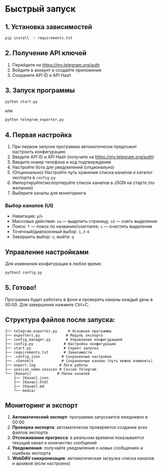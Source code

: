 # Быстрый запуск

## 1. Установка зависимостей
```bash
pip install -r requirements.txt
```

## 2. Получение API ключей
1. Перейдите на https://my.telegram.org/auth
2. Войдите в аккаунт и создайте приложение
3. Сохраните API ID и API Hash

## 3. Запуск программы
```bash
python start.py
```
или
```bash
python telegram_exporter.py
```

## 4. Первая настройка
1. При первом запуске программа автоматически предложит настроить конфигурацию
2. Введите API ID и API Hash (получите на https://my.telegram.org/auth)
3. Введите номер телефона и код подтверждения
4. Настройте бота для уведомлений (опционально)
5. (Опционально) Настройте путь хранения списка каналов и каталог экспорта в `config.py`
6. Импортируйте/экспортируйте список каналов в JSON на старте (по желанию)
7. Выберите каналы для мониторинга

### Выбор каналов (UI)
- Навигация: `p`/`n`
- Массовые действия: `sa` — выделить страницу, `sd` — снять выделение
- Поиск: `f` — поиск по названию/username; `x` — очистить выделение
- Точечный/диапазонный выбор: `1,3-6`
- Завершить выбор: `s`; выйти: `q`

## Управление настройками
Для изменения конфигурации в любое время:
```bash
python3 config.py
```

## 5. Готово!
Программа будет работать в фоне и проверять каналы каждый день в 00:00.
Для завершения нажмите Ctrl+C.

## Структура файлов после запуска:
```
├── telegram_exporter.py     # Основная программа
├── exporters.py            # Модуль экспорта
├── config_manager.py       # Управление конфигурацией
├── config.py              # Настройка конфигурации
├── start.py               # Скрипт запуска
├── requirements.txt       # Зависимости
├── .config.json          # Сохраненные настройки
├── .channels             # Сохраненные каналы (путь можно изменить)
├── export.log           # Логи работы
├── session_name.session # Сессия Telegram
└── [Канал]/            # Папки каналов
    ├── [Канал].json
    ├── [Канал].html
    ├── [Канал].md
    └── media/
```

## Мониторинг и экспорт

1. **Автоматический экспорт**: программа запускается ежедневно в 00:00
2. **Проверка экспорта**: автоматически проверяется создание всех файлов экспорта
3. **Отслеживание прогресса**: в реальном времени показывается текущий канал и количество сообщений
4. **Уведомления**: получайте уведомления о новых сообщениях и ошибках экспорта
5. **WebDAV синхронизация**: автоматическая загрузка списка каналов и архивов (если настроено)